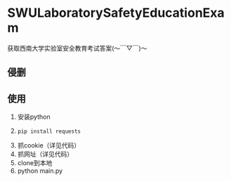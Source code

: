 # SWULaboratorySafetyEducationExam
获取西南大学实验室安全教育考试答案(～￣▽￣)～

## 侵删

## 使用
1. 安装python  
1.     pip install requests  
1. 抓cookie（详见代码）  
1. 抓网址（详见代码）  
1. clone到本地  
1. python main.py  
